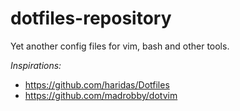 # dotfiles-repository #

Yet another config files for vim, bash and other tools.

*Inspirations:*

- https://github.com/haridas/Dotfiles
- https://github.com/madrobby/dotvim
